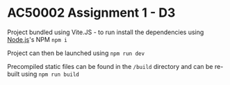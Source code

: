 # AC50002 Assignment 1 - D3

Project bundled using Vite.JS - to run install the dependencies using [Node.js](https://nodejs.org/en)'s NPM
```npm i```

Project can then be launched using
```npm run dev```

Precompiled static files can be found in the `/build` directory and can be re-built using
```npm run build```